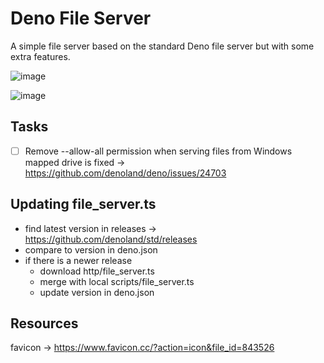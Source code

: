 # Deno File Server
A simple file server based on the standard Deno file server but with some extra features.

![image](https://github.com/user-attachments/assets/9f677624-034d-4d31-a596-8e715eb864bd)

![image](https://github.com/user-attachments/assets/81ec37f9-4aea-4299-9e6e-87e11bc38695)


## Tasks

-[ ] Remove --allow-all permission when serving files from Windows mapped drive is fixed -> https://github.com/denoland/deno/issues/24703 

## Updating file_server.ts

* find latest version in releases -> https://github.com/denoland/std/releases
* compare to version in deno.json
* if there is a newer release
    * download http/file_server.ts
    * merge with local scripts/file_server.ts
    * update version in deno.json

## Resources

favicon -> https://www.favicon.cc/?action=icon&file_id=843526
